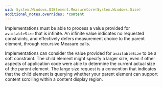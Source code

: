 ```yaml
---
uid: System.Windows.UIElement.MeasureCore(System.Windows.Size)
additional_notes.overrides: *content
---
```


<p>Implementations must be able to process a value provided for <code>availableSize</code> that is infinite. An infinite value indicates no requested constraints, and effectively defers measurement choice to the parent element, through recursive Measure calls.  
  
 Implementations can consider the value provided for <code>availableSize</code> to be a soft constraint. The child element might specify a larger size, even if other aspects of application code were able to determine the current actual size of the parent element. The large size request is a convention that indicates that the child element is querying whether your parent element can support content scrolling within a content display region.</p>


